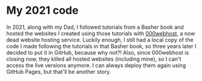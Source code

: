 # My 2021 code
In 2021, along with my Dad, I followed tutorials from a Basher book and hosted the websites I created using those tutorials with [000webhost,](https://www.000webhost.com/) a now dead website hosting service.
Luckily enough, I still had a local copy of the code I made following the tutorials in that Basher book, so three years later I decided to put it in GitHub, because why not?! Also, since 000webhost is closing now, they killed all hosted websites (including mine), so I can't access the live versions anymore. I can always deploy them again using GitHub Pages, but that'll be another story.
